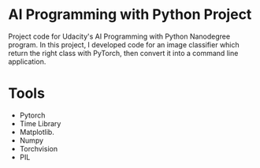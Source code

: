 # AI Programming with Python Project

Project code for Udacity's AI Programming with Python Nanodegree program. In this project,  I developed code for an image classifier which return the right class  with PyTorch, then convert it into a command line application.


# Tools 
* Pytorch
* Time Library
* Matplotlib.
* Numpy 
* Torchvision 
* PIL 